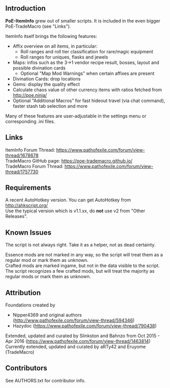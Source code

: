 Introduction
------------

**PoE-ItemInfo** grew out of smaller scripts. It is included in the even bigger PoE-TradeMacro (see "Links").

ItemInfo itself brings the following features:
* Affix overview on all items, in particular:
  * Roll ranges and roll tier classification for rare/magic equipment
  * Roll ranges for uniques, flasks and jewels
* Maps: infos such as the 3->1 vendor recipe result, bosses, layout and possible divination cards
  * Optional "Map Mod Warnings" when certain affixes are present
* Divination Cards: drop locations
* Gems: display the quality effect
* Calculate chaos value of other currency items with ratios fetched from http://poe.ninja/
* Optional "Additional Macros" for fast hideout travel (via chat command), faster stash tab selection and more

Many of these features are user-adjustable in the settings menu or corresponding .ini files.

Links
-----
ItemInfo Forum Thread: https://www.pathofexile.com/forum/view-thread/1678678  
TradeMacro GitHub page: https://poe-trademacro.github.io/  
TradeMacro Forum Thread: https://www.pathofexile.com/forum/view-thread/1757730  

Requirements
------------
A recent AutoHotkey version. You can get AutoHotkey from http://ahkscript.org/  
Use the typical version which is v1.1.xx, do **not** use v2 from "Other Releases".

Known Issues
------------
The script is not always right. Take it as a helper, not as dead certainty.

Essence mods are not marked in any way, so the script will treat them as a regular mod or mark them as unknown.  
Crafted mods are marked ingame, but not in the data visible to the script. The script recognizes a few crafted mods, but will treat the majority as regular mods or mark them as unknown.

Attribution
-----------
Foundations created by
* Nipper4369 and original authors (http://www.pathofexile.com/forum/view-thread/594346)  
* Hazydoc (https://www.pathofexile.com/forum/view-thread/790438)  

Extended, updated and curated by Slinkston and Bahnzo from Oct 2015 - Apr 2016 (https://www.pathofexile.com/forum/view-thread/1463814)  
Currently extended, updated and curated by aRTy42 and Eruyome (TradeMacro)

Contributors
------------
See AUTHORS.txt for contributor info.
